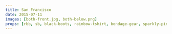 ```yaml
---
title: San Francisco
date: 2015-07-11
images: [both-front.jpg, both-below.png]
props: [rbb, sb, black-boots, rainbow-tshirt, bondage-gear, sparkly-pink-pants, tiara, studded-black-choker, aviators, pearl-necklace, atv, earrings, freddie-mustache]
---
```

